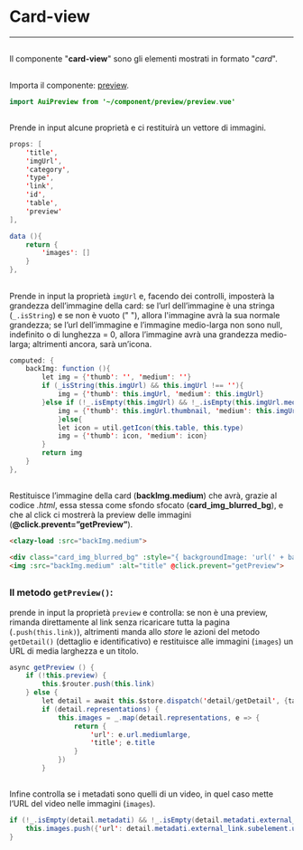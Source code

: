 # Card-view  

<hr>  

##

Il componente "**card-view**" sono gli elementi mostrati in formato "*card*".  

##

Importa il componente: [preview](preview.md).  

```java
import AuiPreview from '~/component/preview/preview.vue'
```
##

Prende in input alcune proprietà e ci restituirà un vettore di immagini.  

```java
props: [
	'title',
	'imgUrl',
	'category',
	'type',
	'link',
	'id',
	'table',
	'preview'
],
```
```java
data (){
	return {
		'images': []
	}
},
```

##

Prende in input la proprietà ```imgUrl``` e, facendo dei controlli, imposterà la grandezza dell’immagine della card: se l’url dell’immagine è una stringa (```_.isString```) e se non è vuoto (" "), allora l'immagine avrà la sua normale grandezza; se l’url dell’immagine e l’immagine medio-larga non sono null, indefinito o di lunghezza = 0, allora l’immagine avrà una grandezza medio-larga; altrimenti ancora, sarà un’icona.  

```java
computed: {
	backImg: function (){
		let img = {'thumb': '', 'medium': ''}
		if (_isString(this.imgUrl) && this.imgUrl !== ''){
			img = {'thumb': this.imgUrl, 'medium': this.imgUrl}
		}else if (!_.isEmpty(this.imgUrl) && !_.isEmpty(this.imgUrl.mediumlarge)){
			img = {'thumb': this.imgUrl.thumbnail, 'medium': this.imgUrl.mediumlarge}
			}else{
			let icon = util.getIcon(this.table, this.type)
			img = {'thumb': icon, 'medium': icon}
		}
		return img
	}
},
```

##

Restituisce l’immagine della card (**backImg.medium**) che avrà, grazie al codice *.html*, essa stessa come sfondo sfocato (**card_img_blurred_bg**), e che al click ci mostrerà la preview delle immagini (**@click.prevent=”getPreview”**).  


```html
<clazy-load :src="backImg.medium">
```
```html
<div class="card_img_blurred_bg" :style="{ backgroundImage: 'url(' + backImg.medium + ')' }"></div>
<img :src="backImg.medium" :alt="title" @click.prevent="getPreview">
```
##

### Il metodo ```getPreview()```:  
 prende in input la proprietà ```preview``` e controlla: se non è una preview, rimanda direttamente al link senza ricaricare tutta la pagina (```.push(this.link)```), altrimenti manda allo *store* le azioni del metodo ```getDetail()``` (dettaglio e identificativo) e restituisce alle immagini (```images```) un URL di media larghezza e un titolo.  

```java
async getPreview () {
	if (!this.preview) {
		this.$router.push(this.link)
	} else {
		let detail = await this.$store.dispatch('detail/getDetail', {table: this.table, id: this.id})
		if (detail.representations) {
			this.images = _.map(detail.representations, e => {
				return {
					'url': e.url.mediumlarge,
					'title'; e.title
				}
			})
		}
```

##

Infine controlla se i metadati sono quelli di un video, in quel caso mette l’URL del video nelle immagini (```images```).  

```java
if (!_.isEmpty(detail.metadati) && !_.isEmpty(detail.metadati.external_link)) {
	this.images.push({'url': detail.metadati.external_link.subelement.url_entry.value})
}
```

